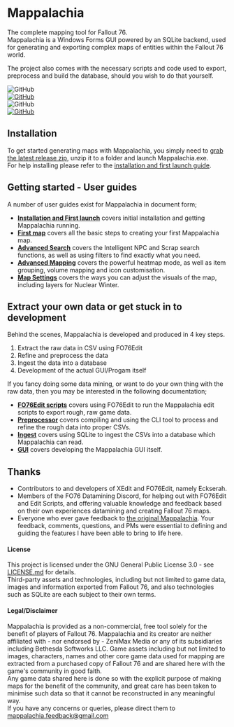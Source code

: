 # Mappalachia

The complete mapping tool for Fallout 76.<br/>
Mappalachia is a Windows Forms GUI powered by an SQLite backend, used for generating and exporting complex maps of entities within the Fallout 76 world.

The project also comes with the necessary scripts and code used to export, preprocess and build the database, should you wish to do that yourself.

![GitHub](https://img.shields.io/github/last-commit/AHeroicLlama/Mappalachia)<br/>
[![GitHub](https://img.shields.io/badge/mappalachia%20version-1.0.0.0-green)](https://github.com/AHeroicLlama/Mappalachia/release)<br/>
![GitHub](https://img.shields.io/badge/game%20version-1.5.1.3-green)<br/>
[![GitHub](https://img.shields.io/github/license/AHeroicLlama/Mappalachia)](LICENSE.md)<br/>

## Installation

To get started generating maps with Mappalachia, you simply need to [grab the latest release zip](https://github.com/AHeroicLlama/Mappalachia/releases/latest), unzip it to a folder and launch Mappalachia.exe.<br/>
For help installing please refer to the [installation and first launch guide](Guides_user/InstallationFirstRun.md).<br/>


## Getting started - User guides

A number of user guides exist for Mappalachia in document form;<br/>

* [**Installation and First launch**](Guides_user/InstallationFirstRun.md) covers initial installation and getting Mappalachia running.
* [**First map**](Guides_user/FirstMap.md) covers all the basic steps to creating your first Mappalachia map.
* [ **Advanced Search**](Guides_user/AdvancedSearch.md) covers the Intelligent NPC and Scrap search functions, as well as using filters to find exactly what you need.
* [**Advanced Mapping**](Guides_user/AdvancedMapping.md) covers the powerful heatmap mode, as well as item grouping, volume mapping and icon customisation.
* [ **Map Settings**](Guides_user/MapSettings.md) covers the ways you can adjust the visuals of the map, including layers for Nuclear Winter.

## Extract your own data or get stuck in to development

Behind the scenes, Mappalachia is developed and produced in 4 key steps.
1. Extract the raw data in CSV using FO76Edit
2. Refine and preprocess the data
3. Ingest the data into a database
4. Development of the actual GUI/Progam itself

If you fancy doing some data mining, or want to do your own thing with the raw data, then you may be interested in the following documentation;

* [**FO76Edit scripts**](Guides_dev/EditScripts.md) covers using FO76Edit to run the Mappalachia edit scripts to export rough, raw game data.
* [**Preprocessor**](Guides_dev/Preprocessor.md) covers compiling and using the CLI tool to process and refine the rough data into proper CSVs.
* [**Ingest**](Guides_dev/Ingest.md) covers using SQLite to ingest the CSVs into a database which Mappalachia can read.
* [**GUI**](Guides_dev/GUI.md) covers developing the Mappalachia GUI itself.


## Thanks

* Contributors to and developers of XEdit and FO76Edit, namely Eckserah.
* Members of the FO76 Datamining Discord, for helping out with FO76Edit and Edit Scripts, and offering valuable knowledge and feedback based on their own experiences datamining and creating Fallout 76 maps.
* Everyone who ever gave feedback to [the original Mappalachia](https://www.reddit.com/r/fo76/comments/bmwpx9/mappalachia_my_project_which_can_automatically/). Your feedback, comments, questions, and PMs were essential to defining and guiding the features I have been able to bring to life here.

#### License

This project is licensed under the GNU General Public License 3.0 - see [LICENSE.md](LICENSE.md) for details.<br/>
Third-party assets and technologies, including but not limited to game data, images and information exported from Fallout 76, and also technologies such as SQLite are each subject to their own terms.

#### Legal/Disclaimer

Mappalachia is provided as a non-commercial, free tool solely for the benefit of players of Fallout 76. Mappalachia and its creator are neither affiliated with - nor endorsed by - ZeniMax Media or any of its subsidiaries including Bethesda Softworks LLC. Game assets including but not limited to images, characters, names and other core game data used for mapping are extracted from a purchased copy of Fallout 76 and are shared here with the game's community in good faith.<br/>
Any game data shared here is done so with the explicit purpose of making maps for the benefit of the community, and great care has been taken to minimise such data so that it cannot be reconstructed in any meaningful way.<br/>
If you have any concerns or queries, please direct them to mappalachia.feedback@gmail.com